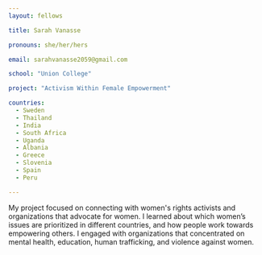 ```yaml
---
layout: fellows

title: Sarah Vanasse

pronouns: she/her/hers

email: sarahvanasse2059@gmail.com

school: "Union College"

project: "Activism Within Female Empowerment"

countries:
  - Sweden
  - Thailand
  - India
  - South Africa
  - Uganda
  - Albania
  - Greece
  - Slovenia
  - Spain
  - Peru

---
```


My project focused on connecting with women's rights activists and organizations that advocate for women. I learned about which women’s issues are prioritized in different countries, and how people work towards empowering others. I engaged with organizations that concentrated on mental health, education, human trafficking, and violence against women.
